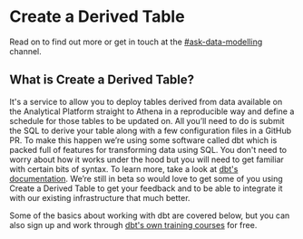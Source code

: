 # Create a Derived Table

Read on to find out more or get in touch at the [#ask-data-modelling](https://asdslack.slack.com/archives/C03J21VFHQ9) channel.

## What is Create a Derived Table?
It's a service to allow you to deploy tables derived from data available on the Analytical Platform straight to Athena in a reproducible way and define a schedule for those tables to be updated on. All you’ll need to do is submit the SQL to derive your table along with a few configuration files in a GitHub PR. To make this happen we’re using some software called dbt which is packed full of features for transforming data using SQL. You don't need to worry about how it works under the hood but you will need to get familiar with certain bits of syntax. To learn more, take a look at [dbt's documentation](https://docs.getdbt.com/docs/introduction). We’re still in beta so would love to get some of you using Create a Derived Table to get your feedback and to be able to integrate it with our existing infrastructure that much better.

Some of the basics about working with dbt are covered below, but you can also sign up and work through [dbt's own training courses](https://courses.getdbt.com/collections) for free.